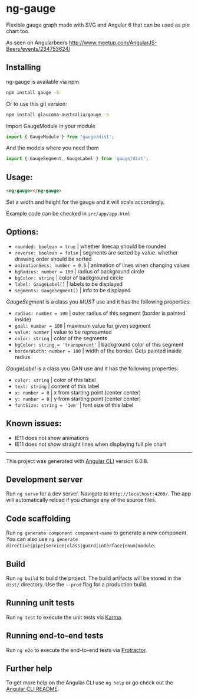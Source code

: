 # ng-gauge
Flexible gauge graph made with SVG and Angular 6 that can be used as pie chart too.

As seen on Angularbeers http://www.meetup.com/AngularJS-Beers/events/234753624/

## Installing
ng-gauge is available via npm
```bash
npm install gauge -S
```

Or to use this git version:
```bash
npm install glaucoma-australia/gauge -S
```

Import GaugeModule in your module
```typescript
import { GaugeModule } from 'gauge/dist';
```
And the models where you need them
```typescript
import { GaugeSegment, GaugeLabel } from 'gauge/dist';
````


## Usage:
```html
<ng-gauge></ng-gauge>
```
Set a width and height for the gauge and it will scale accordingly.

Example code can be checked in `src/app/app.html` 


## Options:
* `rounded: boolean = true`          | whether linecap should be rounded
* `reverse: boolean = false`         | segments are sorted by value. whether drawing order should be sorted
* `animationSecs: number = 0.5`      | animation of lines when changing values
* `bgRadius: number = 100`           | radius of background circle
* `bgColor: string`                  | color of background circle
* `label: GaugeLabel[]`              | labels to be displayed
* `segments: GaugeSegment[]`         | info to be displayed

*GaugeSegment* is a class you *MUST* use and it has the following properties:
* `radius: number = 100`             | outer radius of this segment (border is painted inside)
* `goal: number = 100`               | maximum value for given segment
* `value: number`                    | value to be represented
* `color: string`                    | color of the segments
* `bgColor: string = 'transparent'`  | background color of this segment
* `borderWidth: number = 100`        | width of the border. Gets painted inside radius

*GaugeLabel* is a class you CAN use and it has the following properties:
* `color: string`                    | color of this label
* `text: string`                     | content of this label
* `x: number = 0`                    | x from starting point (center center)
* `y: number = 0`                    | y from starting point (center center)
* `fontSize: string = '1em'`         | font size of this label


## Known issues:
* IE11 does not show animations
* IE11 does not show straight lines when displaying full pie chart


---

This project was generated with [Angular CLI](https://github.com/angular/angular-cli) version 6.0.8.

## Development server

Run `ng serve` for a dev server. Navigate to `http://localhost:4200/`. The app will automatically reload if you change any of the source files.

## Code scaffolding

Run `ng generate component component-name` to generate a new component. You can also use `ng generate directive|pipe|service|class|guard|interface|enum|module`.

## Build

Run `ng build` to build the project. The build artifacts will be stored in the `dist/` directory. Use the `--prod` flag for a production build.

## Running unit tests

Run `ng test` to execute the unit tests via [Karma](https://karma-runner.github.io).

## Running end-to-end tests

Run `ng e2e` to execute the end-to-end tests via [Protractor](http://www.protractortest.org/).

## Further help

To get more help on the Angular CLI use `ng help` or go check out the [Angular CLI README](https://github.com/angular/angular-cli/blob/master/README.md).
